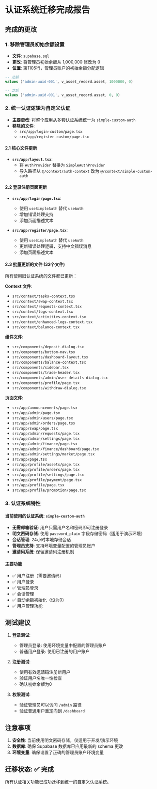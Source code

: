 # 认证系统迁移完成报告

## 完成的更改

### 1. 移除管理员初始余额设置
- **文件**: `supabase.sql`
- **更改**: 将管理员初始余额从 1,000,000 修改为 0
- **位置**: 第1105行，管理员账户的初始余额分配逻辑

```sql
-- 之前
values ('admin-uuid-001', v_asset_record.asset, 1000000, 0)

-- 之后  
values ('admin-uuid-001', v_asset_record.asset, 0, 0)
```

### 2. 统一认证逻辑为自定义认证
- **主要更改**: 将整个应用从多套认证系统统一为 `simple-custom-auth`
- **移除的文件**:
  - `src/app/login-custom/page.tsx`
  - `src/app/register-custom/page.tsx`

#### 2.1 核心文件更新
- **`src/app/layout.tsx`**: 
  - 将 `AuthProvider` 替换为 `SimpleAuthProvider`
  - 导入路径从 `@/context/auth-context` 改为 `@/context/simple-custom-auth`

#### 2.2 登录注册页面更新
- **`src/app/login/page.tsx`**:
  - 使用 `useSimpleAuth` 替代 `useAuth`
  - 增加错误处理支持
  - 添加页面描述文本

- **`src/app/register/page.tsx`**:
  - 使用 `useSimpleAuth` 替代 `useAuth`
  - 更新错误处理逻辑，支持中文错误消息
  - 添加页面描述文本

#### 2.3 批量更新的文件 (32个文件)
所有使用旧认证系统的文件都已更新：

**Context 文件**:
- `src/context/tasks-context.tsx`
- `src/context/swap-context.tsx`
- `src/context/requests-context.tsx`
- `src/context/logs-context.tsx`
- `src/context/activities-context.tsx`
- `src/context/enhanced-logs-context.tsx`
- `src/context/balance-context.tsx`

**组件文件**:
- `src/components/deposit-dialog.tsx`
- `src/components/bottom-nav.tsx`
- `src/components/dashboard-layout.tsx`
- `src/components/balance-context.tsx`
- `src/components/sidebar.tsx`
- `src/components/trade-header.tsx`
- `src/components/admin/user-details-dialog.tsx`
- `src/components/profile/page.tsx`
- `src/components/withdraw-dialog.tsx`

**页面文件**:
- `src/app/announcements/page.tsx`
- `src/app/admin/page.tsx`
- `src/app/admin/users/page.tsx`
- `src/app/admin/orders/page.tsx`
- `src/app/swap/page.tsx`
- `src/app/admin/requests/page.tsx`
- `src/app/admin/settings/page.tsx`
- `src/app/admin/finance/page.tsx`
- `src/app/admin/finance/dashboard/page.tsx`
- `src/app/admin/settings/market/page.tsx`
- `src/app/page.tsx`
- `src/app/profile/assets/page.tsx`
- `src/app/profile/orders/page.tsx`
- `src/app/profile/settings/page.tsx`
- `src/app/profile/payment/page.tsx`
- `src/app/profile/page.tsx`
- `src/app/profile/promotion/page.tsx`

### 3. 认证系统特性

#### 当前使用的认证系统: `simple-custom-auth`
- **无需邮箱验证**: 用户只需用户名和密码即可注册登录
- **明文密码存储**: 使用 `password_plain` 字段存储密码（适用于演示环境）
- **会话管理**: 24小时本地存储会话
- **管理员支持**: 支持环境变量配置的管理员账户
- **邀请码系统**: 保留邀请码注册机制

#### 主要功能
- ✅ 用户注册（需要邀请码）
- ✅ 用户登录
- ✅ 管理员登录
- ✅ 会话管理
- ✅ 自动余额初始化（设为0）
- ✅ 用户管理功能

## 测试建议

1. **登录测试**:
   - 管理员登录: 使用环境变量中配置的管理员账户
   - 普通用户登录: 使用已注册的用户账户

2. **注册测试**:
   - 使用有效邀请码注册新用户
   - 验证用户名唯一性检查
   - 确认初始余额为0

3. **权限测试**:
   - 验证管理员可以访问 `/admin` 路径
   - 验证普通用户重定向到 `/dashboard`

## 注意事项

1. **安全性**: 当前使用明文密码存储，仅适用于开发/演示环境
2. **数据库**: 确保 Supabase 数据库已应用最新的 schema 更改
3. **环境变量**: 确保设置了正确的管理员账户环境变量

## 迁移状态: ✅ 完成

所有认证相关功能已成功迁移到统一的自定义认证系统。